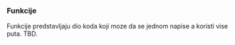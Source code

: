 
<a name="funkcije"/>

### Funkcije

Funkcije predstavljaju dio koda koji moze da se jednom napise a koristi vise puta.
TBD.

